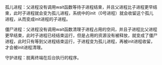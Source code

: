 孤儿进程：父进程没有调用wait函数等待子进程结束，并且父进程比子进程更早结束，此时子进程就会变为孤儿进程，系统中的init（0号进程）就会收留这个孤儿进程，从而变成init进程的子进程。


僵尸进程：父进程没有调用wait函数清理子进程占用的空间，并且子进程比父进程更早结束，此时子进程已经结束运行，但是占用的资源没有被释放，就变成了僵尸进程，此时只有等到父进程结束运行，子进程变为孤儿进程，再被init进程收留，才会被init进程清理。


守护进程：脱离终端在后台执行的程序。